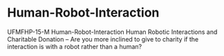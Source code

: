 # Human-Robot-Interaction
UFMFHP-15-M Human-Robot-Interaction
Human Robotic Interactions and Charitable Donation – Are you more inclined to give to charity if the interaction is with a robot rather than a human?

